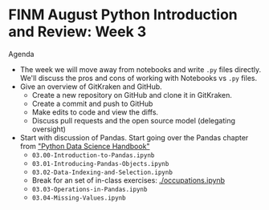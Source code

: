 FINM August Python Introduction and Review: Week 3
==================================================

Agenda

  - The week we will move away from notebooks and write `.py` files directly. We'll discuss the pros and cons of working with Notebooks vs `.py` files.
  - Give an overview of GitKraken and GitHub.
    - Create a new repository on GitHub and clone it in GitKraken.
    - Create a commit and push to GitHub
    - Make edits to code and view the diffs.
    - Discuss pull requests and the open source model (delegating oversight)
  - Start with discussion of Pandas. Start going over the Pandas chapter from ["Python Data Science Handbook"](https://jakevdp.github.io/PythonDataScienceHandbook)
    - `03.00-Introduction-to-Pandas.ipynb`
    - `03.01-Introducing-Pandas-Objects.ipynb`
    - `03.02-Data-Indexing-and-Selection.ipynb`
    - Break for an set of in-class exercises: [./occupations.ipynb](./occupations.ipynb)
    - `03.03-Operations-in-Pandas.ipynb`
    - `03.04-Missing-Values.ipynb`
      